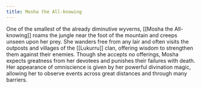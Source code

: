 ```yaml
---
title: Mosha the All-knowing
---
```


One of the smallest of the already diminutive wyverns, [[Mosha the All-knowing]] roams the jungle near the foot of the mountain and creeps unseen upon her prey. She wanders free from any lair and often visits the outposts and villages of the [[Lukurru]] clan, offering wisdom to strengthen them against their enemies. Though she accepts no offerings, Mosha expects greatness from her devotees and punishes their failures with death. Her appearance of omniscience is given by her powerful divination magic, allowing her to observe events across great distances and through many barriers.
